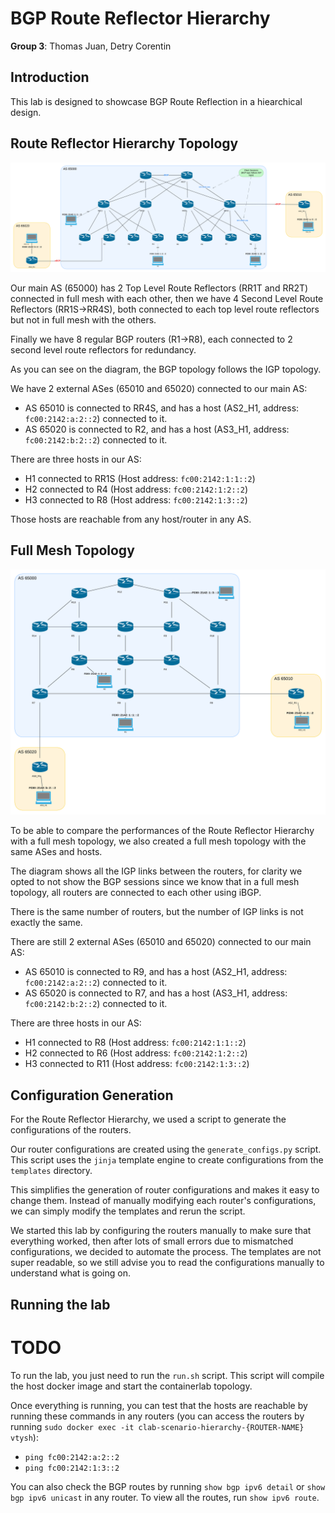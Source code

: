 # BGP Route Reflector Hierarchy

**Group 3**: Thomas Juan, Detry Corentin

## Introduction

This lab is designed to showcase BGP Route Reflection in a hiearchical design. 

## Route Reflector Hierarchy Topology

![Diagram of Route Reflector Hierarchy](./diagram_rr_hierarchy_2.png)

Our main AS (65000) has 2 Top Level Route Reflectors (RR1T and RR2T) connected in full mesh with each other, then we have 4 Second Level Route Reflectors (RR1S->RR4S), both connected to each top level route reflectors but not in full mesh with the others.

Finally we have 8 regular BGP routers (R1->R8), each connected to 2 second level route reflectors for redundancy.

As you can see on the diagram, the BGP topology follows the IGP topology.

We have 2 external ASes (65010 and 65020) connected to our main AS:
- AS 65010 is connected to RR4S, and has a host (AS2_H1, address: `fc00:2142:a:2::2`) connected to it.
- AS 65020 is connected to R2, and has a host (AS3_H1, address: `fc00:2142:b:2::2`) connected to it.

There are three hosts in our AS:
- H1 connected to RR1S (Host address: `fc00:2142:1:1::2`)
- H2 connected to R4 (Host address: `fc00:2142:1:2::2`)
- H3 connected to R8 (Host address: `fc00:2142:1:3::2`)

Those hosts are reachable from any host/router in any AS.

## Full Mesh Topology
![Diagram of Full Mesh Topology](./diagram_full_mesh.png)

To be able to compare the performances of the Route Reflector Hierarchy with a full mesh topology, we also created a full mesh topology with the same ASes and hosts.

The diagram shows all the IGP links between the routers, for clarity we opted to not show the BGP sessions since we know that in a full mesh topology, all routers are connected to each other using iBGP.

There is the same number of routers, but the number of IGP links is not exactly the same.

There are still 2 external ASes (65010 and 65020) connected to our main AS:
- AS 65010 is connected to R9, and has a host (AS2_H1, address: `fc00:2142:a:2::2`) connected to it.
- AS 65020 is connected to R7, and has a host (AS3_H1, address: `fc00:2142:b:2::2`) connected to it.

There are three hosts in our AS:
- H1 connected to R8 (Host address: `fc00:2142:1:1::2`)
- H2 connected to R6 (Host address: `fc00:2142:1:2::2`)
- H3 connected to R11 (Host address: `fc00:2142:1:3::2`)

## Configuration Generation
For the Route Reflector Hierarchy, we used a script to generate the configurations of the routers.

Our router configurations are created using the `generate_configs.py` script. This script uses the `jinja` template engine to create configurations from the `templates` directory.

This simplifies the generation of router configurations and makes it easy to change them. Instead of manually modifying each router's configurations, we can simply modify the templates and rerun the script.

We started this lab by configuring the routers manually to make sure that everything worked, then after lots of small errors due to mismatched configurations, we decided to automate the process.
The templates are not super readable, so we still advise you to read the configurations manually to understand what is going on.

## Running the lab
# TODO
To run the lab, you just need to run the `run.sh` script. This script will compile the host docker image and start the containerlab topology.

Once everything is running, you can test that the hosts are reachable by running these commands in any routers (you can access the routers by running `sudo docker exec -it clab-scenario-hierarchy-{ROUTER-NAME} vtysh`):
- `ping fc00:2142:a:2::2`
- `ping fc00:2142:1:3::2`

You can also check the BGP routes by running `show bgp ipv6 detail` or `show bgp ipv6 unicast` in any router.
To view all the routes, run `show ipv6 route`.
